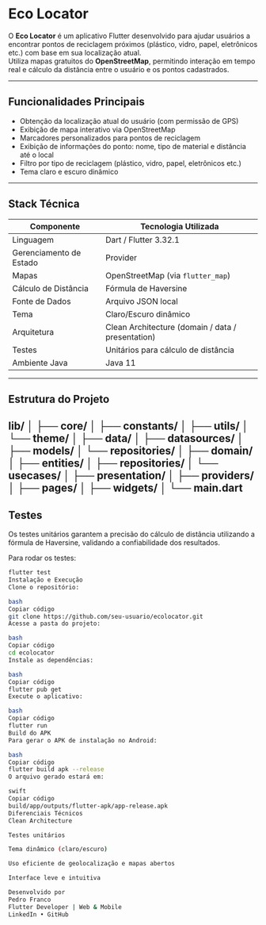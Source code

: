 # Eco Locator

O **Eco Locator** é um aplicativo Flutter desenvolvido para ajudar usuários a encontrar pontos de reciclagem próximos (plástico, vidro, papel, eletrônicos etc.) com base em sua localização atual.  
Utiliza mapas gratuitos do **OpenStreetMap**, permitindo interação em tempo real e cálculo da distância entre o usuário e os pontos cadastrados.

---

## Funcionalidades Principais

- Obtenção da localização atual do usuário (com permissão de GPS)  
- Exibição de mapa interativo via OpenStreetMap  
- Marcadores personalizados para pontos de reciclagem  
- Exibição de informações do ponto: nome, tipo de material e distância até o local  
- Filtro por tipo de reciclagem (plástico, vidro, papel, eletrônicos etc.)  
- Tema claro e escuro dinâmico  

---

## Stack Técnica

| Componente | Tecnologia Utilizada |
|-------------|----------------------|
| Linguagem | Dart / Flutter 3.32.1 |
| Gerenciamento de Estado | Provider |
| Mapas | OpenStreetMap (via `flutter_map`) |
| Cálculo de Distância | Fórmula de Haversine |
| Fonte de Dados | Arquivo JSON local |
| Tema | Claro/Escuro dinâmico |
| Arquitetura | Clean Architecture (domain / data / presentation) |
| Testes | Unitários para cálculo de distância |
| Ambiente Java | Java 11 |

---

## Estrutura do Projeto

lib/
│
├── core/
│ ├── constants/
│ ├── utils/
│ └── theme/
│
├── data/
│ ├── datasources/
│ ├── models/
│ └── repositories/
│
├── domain/
│ ├── entities/
│ ├── repositories/
│ └── usecases/
│
├── presentation/
│ ├── providers/
│ ├── pages/
│ ├── widgets/
│
└── main.dart
---

## Testes

Os testes unitários garantem a precisão do cálculo de distância utilizando a fórmula de Haversine, validando a confiabilidade dos resultados.

Para rodar os testes:

```bash
flutter test
Instalação e Execução
Clone o repositório:

bash
Copiar código
git clone https://github.com/seu-usuario/ecolocator.git
Acesse a pasta do projeto:

bash
Copiar código
cd ecolocator
Instale as dependências:

bash
Copiar código
flutter pub get
Execute o aplicativo:

bash
Copiar código
flutter run
Build do APK
Para gerar o APK de instalação no Android:

bash
Copiar código
flutter build apk --release
O arquivo gerado estará em:

swift
Copiar código
build/app/outputs/flutter-apk/app-release.apk
Diferenciais Técnicos
Clean Architecture

Testes unitários

Tema dinâmico (claro/escuro)

Uso eficiente de geolocalização e mapas abertos

Interface leve e intuitiva

Desenvolvido por
Pedro Franco
Flutter Developer | Web & Mobile
LinkedIn • GitHub






